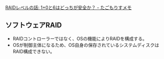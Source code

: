 [RAIDレベルの話: 1+0と6はどっちが安全か？ - たごもりすメモ](http://tagomoris.hatenablog.com/entry/20110419/1303181958)

ソフトウェアRAID
----

* RAIDコントローラーではなく、OSの機能によりRAIDを構成する。
* OSが制御主体になるため、OS自身の保存されているシステムディスクはRAID構成できない。